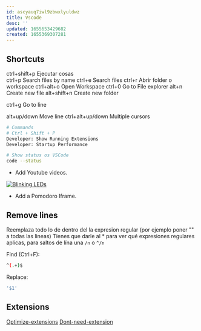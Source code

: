 ```yaml
---
id: ascyauq7iwl9zbwxlyuldwz
title: Vscode
desc: ''
updated: 1655653429682
created: 1655369307281
---
```


## Shortcuts

ctrl+shift+p    Ejecutar cosas          
ctrl+p      Search files by name
ctrl+e      Search files
ctrl+r      Abrir folder o workspace
ctrl+alt+o  Open Workspace
ctrl+0      Go to File explorer
alt+n       Create new file
alt+shift+n Create new folder

ctrl+g      Go to line

alt+up/down Move line
ctrl+alt+up/down    Multiple cursors

```bash
# Commands
# Ctrl + Shift + P 
Developer: Show Running Extensions
Developer: Startup Performance

# Show status os VSCode
code --status
```

- Add Youtube videos.

[![Blinking LEDs](http://img.youtube.com/vi/XAMVzS13HY0/0.jpg)](http://www.youtube.com/watch?v=XAMVzS13HY0 "Blinking LEDs")

- Add a Pomodoro Iframe.
    <!-- <iframe width="560" height="700" src="https://pomofocus.io/"></iframe> -->

## Remove lines

Reemplaza todo lo de dentro del la expresion regular (por ejemplo poner "" a todas las lineas)
Tienes que darle al * para ver qué expresiones regulares aplicas, para saltos de lína una `/n` o `^/n`


Find (Ctrl+F):

```bash
^(.+)$
```

Replace:

```bash
'$1'
```

## Extensions

[Optimize-extensions](https://www.freecodecamp.org/news/optimize-vscode-performance-best-extensions/)
[Dont-need-extension](https://www.roboleary.net/vscode/2020/08/05/dont-need-extensions.html)
